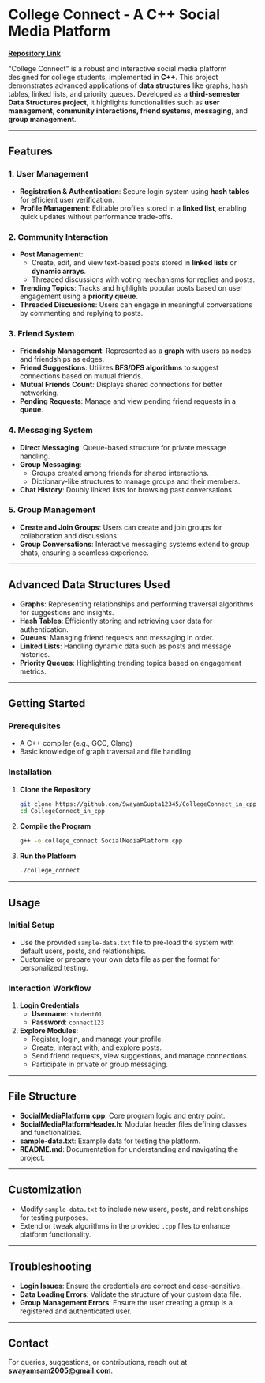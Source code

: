 # College Connect - A C++ Social Media Platform

**[Repository Link](https://github.com/maanya14/CollegeConnect_DS.git)**

"College Connect" is a robust and interactive social media platform designed for college students, implemented in **C++**. This project demonstrates advanced applications of **data structures** like graphs, hash tables, linked lists, and priority queues. Developed as a **third-semester Data Structures project**, it highlights functionalities such as **user management, community interactions, friend systems, messaging**, and **group management**.

---

## Features

### 1. User Management
- **Registration & Authentication**: Secure login system using **hash tables** for efficient user verification.
- **Profile Management**: Editable profiles stored in a **linked list**, enabling quick updates without performance trade-offs.

### 2. Community Interaction
- **Post Management**: 
  - Create, edit, and view text-based posts stored in **linked lists** or **dynamic arrays**.
  - Threaded discussions with voting mechanisms for replies and posts.
- **Trending Topics**: Tracks and highlights popular posts based on user engagement using a **priority queue**.
- **Threaded Discussions**: Users can engage in meaningful conversations by commenting and replying to posts.

### 3. Friend System
- **Friendship Management**: Represented as a **graph** with users as nodes and friendships as edges.
- **Friend Suggestions**: Utilizes **BFS/DFS algorithms** to suggest connections based on mutual friends.
- **Mutual Friends Count**: Displays shared connections for better networking.
- **Pending Requests**: Manage and view pending friend requests in a **queue**.

### 4. Messaging System
- **Direct Messaging**: Queue-based structure for private message handling.
- **Group Messaging**:
  - Groups created among friends for shared interactions.
  - Dictionary-like structures to manage groups and their members.
- **Chat History**: Doubly linked lists for browsing past conversations.

### 5. Group Management
- **Create and Join Groups**: Users can create and join groups for collaboration and discussions.
- **Group Conversations**: Interactive messaging systems extend to group chats, ensuring a seamless experience.

---

## Advanced Data Structures Used
- **Graphs**: Representing relationships and performing traversal algorithms for suggestions and insights.
- **Hash Tables**: Efficiently storing and retrieving user data for authentication.
- **Queues**: Managing friend requests and messaging in order.
- **Linked Lists**: Handling dynamic data such as posts and message histories.
- **Priority Queues**: Highlighting trending topics based on engagement metrics.

---

## Getting Started

### Prerequisites
- A C++ compiler (e.g., GCC, Clang)
- Basic knowledge of graph traversal and file handling

### Installation
1. **Clone the Repository**  
   ```bash
   git clone https://github.com/SwayamGupta12345/CollegeConnect_in_cpp.git
   cd CollegeConnect_in_cpp
   ```

2. **Compile the Program**  
   ```bash
   g++ -o college_connect SocialMediaPlatform.cpp
   ```

3. **Run the Platform**  
   ```bash
   ./college_connect
   ```

---

## Usage

### Initial Setup
- Use the provided `sample-data.txt` file to pre-load the system with default users, posts, and relationships.
- Customize or prepare your own data file as per the format for personalized testing.

### Interaction Workflow
1. **Login Credentials**:  
   - **Username**: `student01`  
   - **Password**: `connect123`
2. **Explore Modules**:  
   - Register, login, and manage your profile.  
   - Create, interact with, and explore posts.  
   - Send friend requests, view suggestions, and manage connections.  
   - Participate in private or group messaging.

---

## File Structure
- **SocialMediaPlatform.cpp**: Core program logic and entry point.
- **SocialMediaPlatformHeader.h**: Modular header files defining classes and functionalities.
- **sample-data.txt**: Example data for testing the platform.
- **README.md**: Documentation for understanding and navigating the project.

---

## Customization
- Modify `sample-data.txt` to include new users, posts, and relationships for testing purposes.
- Extend or tweak algorithms in the provided `.cpp` files to enhance platform functionality.

---

## Troubleshooting
- **Login Issues**: Ensure the credentials are correct and case-sensitive.
- **Data Loading Errors**: Validate the structure of your custom data file.
- **Group Management Errors**: Ensure the user creating a group is a registered and authenticated user.

---

## Contact
For queries, suggestions, or contributions, reach out at **[swayamsam2005@gmail.com](mailto:swayamsam2005@gmail.com)**.
